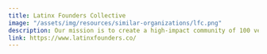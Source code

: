 ```yaml
---
title: Latinx Founders Collective
image: "/assets/img/resources/similar-organizations/lfc.png"
description: Our mission is to create a high-impact community of 100 venture-funded latinx founders by 2020. The Latinx Founders Collective brings together Latinx founders, investors, and community leaders to support the entrepreneurial ecosystem.
link: https://www.latinxfounders.co/
---
```

